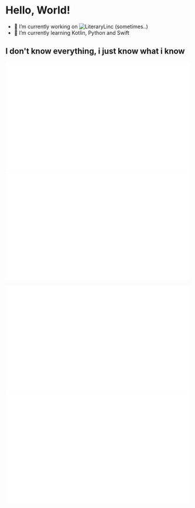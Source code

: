 # Hello, World!
- 🔭 I’m currently working on ![LiteraryLinc ](https://github.com/Enoch02/LiteraryLinc) (sometimes..)
- 🌱 I’m currently learning Kotlin, Python and Swift

## I don't know everything, i just know what i know
<!-- -[![Top Langs](https://github-readme-stats.vercel.app/api/top-langs/?username=Enoch02&layout=compact)](https://github.com/anuraghazra/github-readme-stats) -->
![](https://raw.githubusercontent.com/Enoch02/github-stats/master/generated/overview.svg#gh-dark-mode-only)
![](https://raw.githubusercontent.com/Enoch02/github-stats/master/generated/overview.svg#gh-light-mode-only)

![](https://raw.githubusercontent.com/Enoch02/github-stats/master/generated/languages.svg#gh-dark-mode-only)
![](https://raw.githubusercontent.com/Enoch02/github-stats/master/generated/languages.svg#gh-light-mode-only)

<!--
**Enoch02/Enoch02** is a ✨ _special_ ✨ repository because its `README.md` (this file) appears on your GitHub profile.

Here are some ideas to get you started:

- 🔭 I’m currently working on ...
- 🌱 I’m currently learning ...
- 👯 I’m looking to collaborate on ...
- 🤔 I’m looking for help with ...
- 💬 Ask me about ...
- 📫 How to reach me: ...
- 😄 Pronouns: ...
- ⚡ Fun fact: ...
-->
